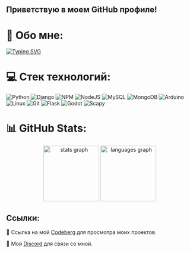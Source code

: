## Приветствую в моем GitHub профиле!

# 💫 Обо мне:
[![Typing SVG](https://readme-typing-svg.demolab.com?font=Fira+Code&size=30&pause=1000&color=339F95&width=435&lines=My+name%60s+Ktoto;I%60m+a+Developer)](https://git.io/typing-svg)

# 💻 Стек технологий:
![Python](https://img.shields.io/badge/python-3670A0?style=for-the-badge&logo=python&logoColor=ffdd54) ![Django](https://img.shields.io/badge/django-%23092E20.svg?style=for-the-badge&logo=django&logoColor=white) ![NPM](https://img.shields.io/badge/NPM-%23000000.svg?style=for-the-badge&logo=npm&logoColor=white) ![NodeJS](https://img.shields.io/badge/node.js-6DA55F?style=for-the-badge&logo=node.js&logoColor=white) ![MySQL](https://img.shields.io/badge/mysql-%2300f.svg?style=for-the-badge&logo=mysql&logoColor=white) ![MongoDB](https://img.shields.io/badge/MongoDB-%234ea94b.svg?style=for-the-badge&logo=mongodb&logoColor=white) ![Arduino](https://img.shields.io/badge/-Arduino-00979D?style=for-the-badge&logo=Arduino&logoColor=white) ![Linux](https://img.shields.io/static/v1?label=&message=Linux&color=black&style=for-the-badge&logo=Linux) ![Git](https://img.shields.io/badge/Git-grey?style=for-the-badge&logo=Git) ![Flask](https://img.shields.io/static/v1?label=&message=Flask&color=white&style=for-the-badge&logo=flask&logoColor=black) 
![Godot](https://img.shields.io/static/v1?label=&message=Godot&color=3588d8&style=for-the-badge&logo=Godot) ![Scapy](https://img.shields.io/static/v1?label=&message=Scapy&color=1f9e10&style=for-the-badge&logo=Scapy)

# 📊 GitHub Stats:
<div align="center">
  <img src="https://github-readme-stats.vercel.app/api?username=KtotoNekt&hide_title=false&hide_rank=false&show_icons=true&include_all_commits=true&count_private=true&disable_animations=false&theme=dracula&locale=en&hide_border=false" height="150" alt="stats graph"  />
  <img src="https://github-readme-stats.vercel.app/api/top-langs?username=KtotoNekt&locale=en&hide_title=false&layout=compact&card_width=320&langs_count=10&theme=dracula&hide_border=false" height="150" alt="languages graph"  />
</div>

## Ссылки:
🔗 Ссылка на мой [Codeberg](https://codeberg.org/Ktoto) для просмотра моих проектов.

🔗 Мой [Discord](https://discord.com/users/1159491077695348846) для связи со мной.
